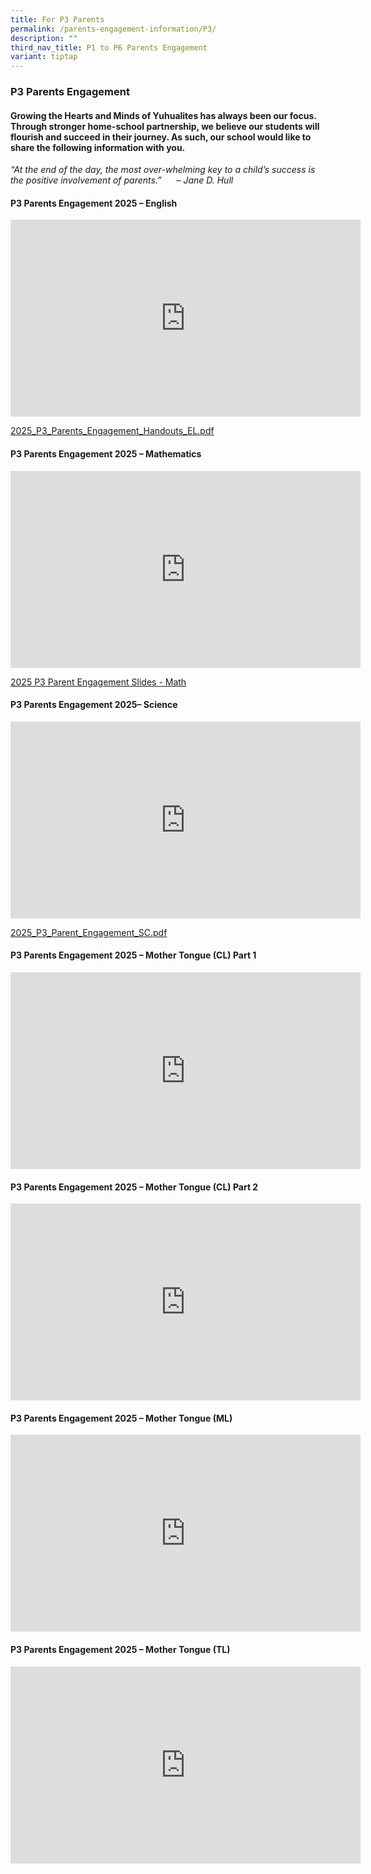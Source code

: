 ```yaml
---
title: For P3 Parents
permalink: /parents-engagement-information/P3/
description: ""
third_nav_title: P1 to P6 Parents Engagement
variant: tiptap
---
```

<h3>P3 Parents Engagement</h3>
<h4>Growing the Hearts and Minds of Yuhualites has always been our focus. Through stronger home-school partnership, we believe our students will flourish and succeed in their journey. As such, our school would like to share the following information with you.</h4>
<p><em>“At the end of the day, the most over-whelming key to a child’s success is the positive involvement of parents.”&nbsp; &nbsp; &nbsp; – Jane D. Hull</em>
</p>
<h4><strong>P3 Parents Engagement 2025 – English</strong></h4>
<div class="iframe-wrapper">
<iframe height="315" width="560" allowfullscreen="true" frameborder="0" src="https://www.youtube.com/embed/ac_ecTflhnc?si=ConppBqjdKF0W0UK"></iframe>
</div>
<p><a href="/files/2025_P3_Parents_Engagement_Handouts_EL.pdf" rel="noopener nofollow" target="_blank">2025_P3_Parents_Engagement_Handouts_EL.pdf</a>
</p>
<h4><strong>P3 Parents Engagement 2025 – Mathematics</strong></h4>
<div class="iframe-wrapper">
<iframe height="315" width="560" allowfullscreen="true" frameborder="0" src="https://www.youtube.com/embed/K4r6SJMuWQw?si=Jn1nqZ6nPYtWgZFq"></iframe>
</div>
<p><a href="/files/2025_P3_Parent_Engagement_MA_.pdf" rel="noopener nofollow" target="_blank">2025 P3 Parent Engagement Slides - Math</a>
</p>
<h4><strong>P3 Parents Engagement 2025– Science</strong></h4>
<div class="iframe-wrapper">
<iframe height="315" width="560" allowfullscreen="true" frameborder="0" src="https://www.youtube.com/embed/7J-7rwMp0YU?si=jsM5QVAV0fFwreRf"></iframe>
</div>
<p><a href="/files/2025_P3_Parent_engagement_SC.pdf" rel="noopener nofollow" target="_blank">2025_P3_Parent_Engagement_SC.pdf</a>
</p>
<h4><strong>P3 Parents Engagement 2025 – Mother Tongue (CL) Part 1</strong></h4>
<div class="iframe-wrapper">
<iframe height="315" width="560" allowfullscreen="true" frameborder="0" src="https://www.youtube.com/embed/93VLYEg_0rQ?si=IBBmPbzz-lSKhBBy"></iframe>
</div>
<h4><strong>P3 Parents Engagement 2025 – Mother Tongue (CL) Part 2</strong></h4>
<div class="iframe-wrapper">
<iframe height="315" width="560" allowfullscreen="true" frameborder="0" src="https://www.youtube.com/embed/GYRsNDdZZ4Y?si=nLeji0P737013pzi"></iframe>
</div>
<h4><strong>P3 Parents Engagement 2025 – Mother Tongue (ML)</strong></h4>
<div class="iframe-wrapper">
<iframe height="315" width="560" allowfullscreen="true" frameborder="0" src="https://www.youtube.com/embed/HLe-rz3E2QA"></iframe>
</div>
<h4><strong>P3 Parents Engagement 2025 – Mother Tongue (TL)</strong></h4>
<div class="iframe-wrapper">
<iframe height="315" width="560" allowfullscreen="true" frameborder="0" src="https://www.youtube.com/embed/dhLKYjJIVDU"></iframe>
</div>
<p></p>